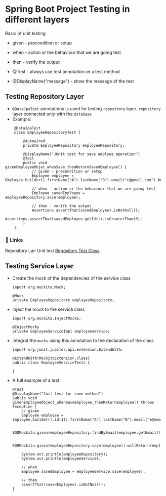 # Spring Boot Project Testing in different layers
Basic of unit testing

- given - precondition or setup
- when - action or the behaviour that we are going test
- then - verify the output

- @Test - always use test annotation on a test method
- @DisplayName("message") - show the message of the test
## Testing Repository Layer
- `@DataJpaTest` annotations is used for testing `repository` layer. `repository` layer connected only with the `database`
- Example:
```
	@DataJpaTest
	class EmployeeRepositoryTest {
	
		@Autowired
		private EmployeeRepository employeeRepository;
	
		@DisplayName("JUnit test for save emplyee operation")
		@Test
		public void givenEmployeeObjec_whenSave_thenReturnSavedEmployee() {
			// given - precondition or setup
			Employee employee = Employee.builder().firstName("A").lastName("B").email("c@gmail.com").build();
			
			// when - action or the behaviour that we are going test
			Employee savedEmployee = employeeRepository.save(employee);
			
			// then - verify the output
			Assertions.assertThat(savedEmployee).isNotNull();
			Assertions.assertThat(savedEmployee.getId()).isGreaterThan(0);
		}
	}

```
### 🔗 Links
Repository Lair Unit test [Repository Test Class](https://github.com/habibur-rahman-swe/JavaUnitTesting/blob/spring-boot-app-testing/src/test/java/com/springboot/testing/repository/EmployeeRepositoryTest.java).

## Testing Service Layer
-	Create the mock of the dependencies of the service class 
	``` 
	import org.mockito.Mock;

	@Mock
	private EmployeeRepository employeeRepository;
	```

-	Inject the mock to the service class

	```
	import org.mockito.InjectMocks;

	@InjectMocks
	private EmployeeServiceImpl employeeService;
	```	
-	Integrat the `mocks` using this annotation to the declaration of the class
	```
	import org.junit.jupiter.api.extension.ExtendWith;

	@ExtendWith(MockitoExtension.class)
	public class EmployeeServiceTests {
	
	}
	```

- A full example of a test
	```
	@Test
	@DisplayName("Juit test for save method")
	public void givenEmployeeObject_whenSaveEmployee_thenReturnEmployee() throws Exception {
		// given
		Employee employee = Employee.builder().id(1l).firstName("A").lastName("B").email("e@email.com").build();

		BDDMockito.given(employeeRepository.findByEmail(employee.getEmail())).willReturn(Optional.empty());

		BDDMockito.given(employeeRepository.save(employee)).willReturn(employee);

		System.out.println(employeeRepository);
		System.out.println(employeeService);
		
		// when
		Employee savedEmployee = employeeService.save(employee);

		// then
		assertThat(savedEmployee).isNotNull();
	}
	```


